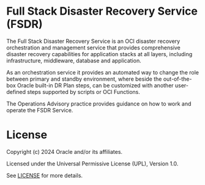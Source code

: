 
# Full Stack Disaster Recovery Service (FSDR)

The Full Stack Disaster Recovery Service is an OCI disaster recovery orchestration and management service that provides comprehensive disaster recovery capabilities for application stacks at all layers, including infrastructure, middleware, database and application.

As an orchestration service it provides an automated way to change the role between primary and standby environment, where beside the out-of-the-box Oracle built-in DR Plan steps, can be customized with another user-defined steps supported by scripts or OCI Functions.

The Operations Advisory practice provides guidance on how to work and operate the FSDR Service.


# License

Copyright (c) 2024 Oracle and/or its affiliates.

Licensed under the Universal Permissive License (UPL), Version 1.0.

See [LICENSE](https://github.com/oracle-devrel/technology-engineering/blob/main/LICENSE) for more details.